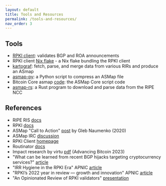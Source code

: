 ```yaml
---
layout: default
title: Tools and Resources
permalink: /tools-and-resources/
nav_order: 3
---
```


## Tools

- [RPKI client](https://github.com/rpki-client/rpki-client-portable): validates BGP and ROA announcements
- RPKI client [Nix flake](https://github.com/fjahr/rpki-client-nix) - a Nix flake bundling the RPKI client
- [kartograf](https://github.com/fjahr/kartograf): fetch, parse, and merge data from various RIRs and produce an ASmap
- [asmap-py](https://github.com/sipa/asmap/blob/nextgen/asmap.py): a Python script to compress an ASMap file
- Bitcoin Core asmap [code](https://github.com/bitcoin/bitcoin/blob/master/contrib/seeds/asmap.py): the ASMap Core script code
- [asmap-rs](https://github.com/rrybarczyk/asmap-rs/tree/master): a Rust program to download and parse data from the RIPE NCC

## References

- RIPE RIS [docs](https://ris.ripe.net/docs/mrt/)
- RPKI [docs](https://rpki.readthedocs.io/en/latest/about/introduction.html#about-resource-public-key-infrastructure)
- ASMap "Call to Action" [post](https://blog.bitmex.com/call-to-action-testing-and-improving-asmap/) by Gleb Naumenko (2020)
- ASMap IRC [discussion](https://bitcoin-irc.chaincode.com/bitcoin-core-dev/2021-11-11#736102)
- RPKI Client [homepage](https://www.rpki-client.org/)
- Routinator [docs](https://routinator.docs.nlnetlabs.nl/en/stable/installation.html)
- Impact research by virtu [pdf](https://github.com/virtu/talks/blob/master/2023-03-02-advancing-bitcoin/slides.pdf) (Advancing Bitcoin 2023)
- "What can be learned from recent BGP hijacks targeting cryptocurrency services?" [article](https://www.kentik.com/blog/bgp-hijacks-targeting-cryptocurrency-services/)
- "IRR Hygiene in the RPKI Era" APNIC [article](https://blog.apnic.net/2022/04/07/irr-hygiene-in-the-rpki-era/)
- "RPKI’s 2022 year in review — growth and innovation" APNIC [article](https://blog.apnic.net/2023/01/18/rpkis-2022-year-in-review-growth-and-innovation/)
- "An Opinionated Review of RPKI validators" [presentation](https://ripe85.ripe.net/presentations/25-rpki-validators-ripe85.pdf)
